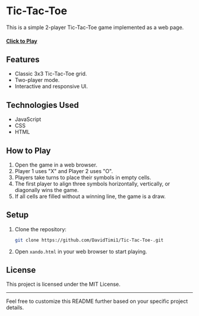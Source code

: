 # Tic-Tac-Toe

This is a simple 2-player Tic-Tac-Toe game implemented as a web page.

#### [Click to Play](https://rawcdn.githack.com/DavidTimi1/Tic-Tac-Toe-/77872c8f0c1680db2f3448aa8afdaaf247bcb06d/xando.html)

## Features

- Classic 3x3 Tic-Tac-Toe grid.
- Two-player mode.
- Interactive and responsive UI.

## Technologies Used

- JavaScript
- CSS
- HTML

## How to Play

1. Open the game in a web browser.
2. Player 1 uses "X" and Player 2 uses "O".
3. Players take turns to place their symbols in empty cells.
4. The first player to align three symbols horizontally, vertically, or diagonally wins the game.
5. If all cells are filled without a winning line, the game is a draw.

## Setup

1. Clone the repository:
   ```sh
   git clone https://github.com/DavidTimi1/Tic-Tac-Toe-.git
   ```
2. Open `xando.html` in your web browser to start playing.

## License

This project is licensed under the MIT License.

---

Feel free to customize this README further based on your specific project details.
